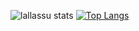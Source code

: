![lallassu stats](https://github-readme-stats.vercel.app/api?username=lallassu&count_private=true&show_icons=true&theme=synthwave&hide_title=true&include_all_commits=true&card_width=300px)
[![Top Langs](https://github-readme-stats.vercel.app/api/top-langs/?username=lallassu&layout=compact)](https://github.com/anuraghazra/github-readme-stats)
